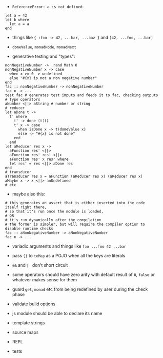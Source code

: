 - `ReferenceError: a is not defined`:
```
let a = 42
let b where
  let a = a
end
```
- things like `{ :foo -> 42, ...bar, ...baz }` and `[42, ...foo, ...bar]`
- `doneValue`, `monadNode`, `monadNext`

- generative testing and "types":
```
nonNegativeNumber -> .rand Math 0
nonNegativeNumber x -> case
  when x >= 0 -> undefined
  else "#{x} is not a non negative number"
end
fac :: nonNegativeNumber -> nonNegativeNumber
fac n -> ...
test fac # generates test inputs and feeds it to fac, checking outputs
# Type operators
aNumber <||> aString # number or string
# reducer
let aDone t ->
  t' where
    t' -> done (t())
    t' x -> case
      when isDone x -> t(doneValue x)
      else -> "#{x} is not done"
    end
  end
let aReducer res x ->
  aFunction res' <||>
  aFunction res' res' <||>
  aFunction res' x res' where
  let res' = res <||> aDone res
end
# transducer
aTransducer res x = aFunction (aReducer res x) (aReducer res x)
aMaybe x -> x <||> anUndefined
# etc
```
- maybe also this:
```
# this generates an assert that is either inserted into the code itself right there,
# so that it's run once the module is loaded,
# OR
# it's run dynamically after the compilation
# the former is simpler, but will require the compiler option to disable runtime checks
fac :: aNonNegativeNumber -> aNonNegativeNumber
fac n -> ...
```

- variadic arguments and things like `foo ...foo 42 ...bar`

- pass `{}` to `toMap` as a POJO when all the keys are literals
- `&&` and `||` don't short circuit
- some operators should have zero arity with default result of `0`, `false` or whatever makes sense for them
- guard `get`, `monad` etc from being redefined by user during the check phase
- validate build options
- js module should be able to declare its name
- template strings
- source maps
- REPL
- tests
